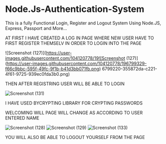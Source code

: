 # Node.Js-Authentication-System

This is a fully Functional Login, Register and Logout System Using Node.JS, Express, Passport and More...

AT FIRST I HAVE CREATED A LOG IN PAGE WHERE NEW USER HAVE TO FIRST REGISTER THEMSELV IN ORDER TO LOGIN INTO THE PAGE

![Screenshot (127)](https://user-images.githubusercontent.com/104120778/19![Screenshot (127)](https://user-images.githubusercontent.com/104120778/196799329-f66c9bbc-595f-49fc-9f1b-b41d3bb071fb.png)
6799220-355872da-c221-4f61-9725-939ec0fda3b0.png)

THEN AFTER REGISTRING USER WILL BE ABLE TO LOGIN

![Screenshot (131)](https://user-images.githubusercontent.com/104120778/196799588-fce3367c-d4b5-48ae-95d8-19066759ebba.png)

I HAVE USED BYCRYPTING LIBRARY FOR CRYPTING PASSWORDS

WELCOMING WILL PAGE WILL CHANGE AS ACCORDING TO USER ENTERED NAME

![Screenshot (128)](https://user-images.githubusercontent.com/104120778/196799740-69c06d22-f0e9-4071-b9a3-ae98e37fd79a.png)
![Screenshot (129)](https://user-images.githubusercontent.com/104120778/196799759-c43dab64-35d2-4438-a2d1-7fa43d3d0398.png)
![Screenshot (133)](https://user-images.githubusercontent.com/104120778/196799861-5ce96d68-45c4-42eb-bf59-f68382ef7d4c.png)

YOU WILL ALSO BE ABLE TO LOGOUT YOURSELF FROM THE PAGE
